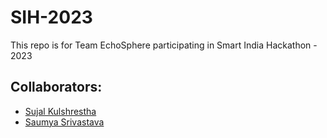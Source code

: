 # SIH-2023
This repo is for Team EchoSphere participating in Smart India Hackathon - 2023

## Collaborators:
* [Sujal Kulshrestha](https://github.com/Sujalk1310/)
* [Saumya Srivastava](https://github.com/SaumyaSrivastava13/)
